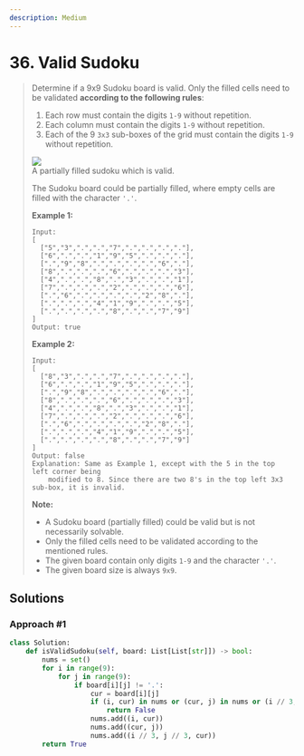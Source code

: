 ```yaml
---
description: Medium
---
```


# 36. Valid Sudoku

> Determine if a 9x9 Sudoku board is valid. Only the filled cells need to be validated **according to the following rules**:
>
> 1. Each row must contain the digits `1-9` without repetition.
> 2. Each column must contain the digits `1-9` without repetition.
> 3. Each of the 9 `3x3` sub-boxes of the grid must contain the digits `1-9` without repetition.
>
> ![](https://upload.wikimedia.org/wikipedia/commons/thumb/f/ff/Sudoku-by-L2G-20050714.svg/250px-Sudoku-by-L2G-20050714.svg.png)  
> A partially filled sudoku which is valid.
>
> The Sudoku board could be partially filled, where empty cells are filled with the character `'.'`.
>
> **Example 1:**
>
> ```text
> Input:
> [
>   ["5","3",".",".","7",".",".",".","."],
>   ["6",".",".","1","9","5",".",".","."],
>   [".","9","8",".",".",".",".","6","."],
>   ["8",".",".",".","6",".",".",".","3"],
>   ["4",".",".","8",".","3",".",".","1"],
>   ["7",".",".",".","2",".",".",".","6"],
>   [".","6",".",".",".",".","2","8","."],
>   [".",".",".","4","1","9",".",".","5"],
>   [".",".",".",".","8",".",".","7","9"]
> ]
> Output: true
> ```
>
> **Example 2:**
>
> ```text
> Input:
> [
>   ["8","3",".",".","7",".",".",".","."],
>   ["6",".",".","1","9","5",".",".","."],
>   [".","9","8",".",".",".",".","6","."],
>   ["8",".",".",".","6",".",".",".","3"],
>   ["4",".",".","8",".","3",".",".","1"],
>   ["7",".",".",".","2",".",".",".","6"],
>   [".","6",".",".",".",".","2","8","."],
>   [".",".",".","4","1","9",".",".","5"],
>   [".",".",".",".","8",".",".","7","9"]
> ]
> Output: false
> Explanation: Same as Example 1, except with the 5 in the top left corner being 
>     modified to 8. Since there are two 8's in the top left 3x3 sub-box, it is invalid.
> ```
>
> **Note:**
>
> * A Sudoku board \(partially filled\) could be valid but is not necessarily solvable.
> * Only the filled cells need to be validated according to the mentioned rules.
> * The given board contain only digits `1-9` and the character `'.'`.
> * The given board size is always `9x9`.

## Solutions

### Approach \#1

```python
class Solution:
    def isValidSudoku(self, board: List[List[str]]) -> bool:
        nums = set()
        for i in range(9):
            for j in range(9):
                if board[i][j] != '.':
                    cur = board[i][j]
                    if (i, cur) in nums or (cur, j) in nums or (i // 3, j // 3, cur) in nums:
                        return False
                    nums.add((i, cur))
                    nums.add((cur, j))
                    nums.add((i // 3, j // 3, cur))
        return True
```

